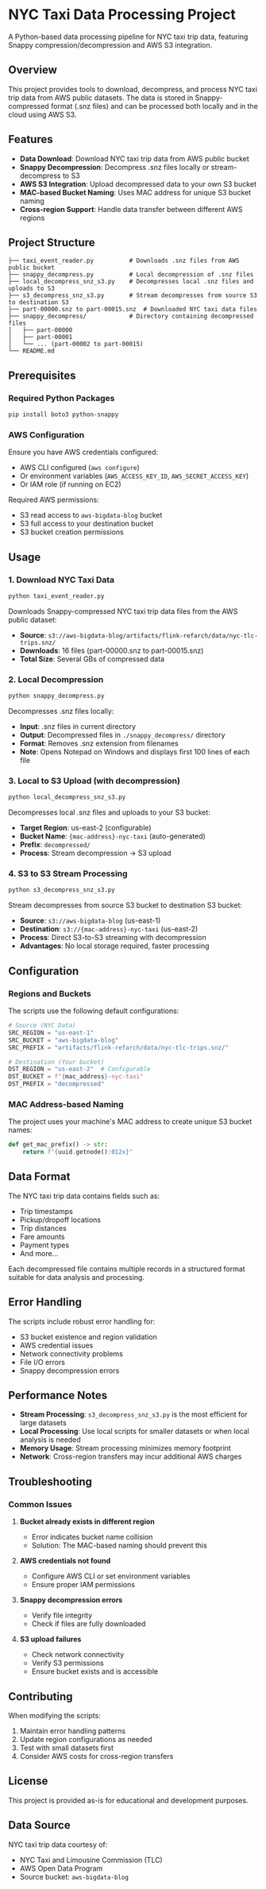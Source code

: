 # NYC Taxi Data Processing Project

A Python-based data processing pipeline for NYC taxi trip data, featuring Snappy compression/decompression and AWS S3 integration.

## Overview

This project provides tools to download, decompress, and process NYC taxi trip data from AWS public datasets. The data is stored in Snappy-compressed format (.snz files) and can be processed both locally and in the cloud using AWS S3.

## Features

- **Data Download**: Download NYC taxi trip data from AWS public bucket
- **Snappy Decompression**: Decompress .snz files locally or stream-decompress to S3
- **AWS S3 Integration**: Upload decompressed data to your own S3 bucket
- **MAC-based Bucket Naming**: Uses MAC address for unique S3 bucket naming
- **Cross-region Support**: Handle data transfer between different AWS regions

## Project Structure

```
├── taxi_event_reader.py          # Downloads .snz files from AWS public bucket
├── snappy_decompress.py          # Local decompression of .snz files
├── local_decompress_snz_s3.py    # Decompresses local .snz files and uploads to S3
├── s3_decompress_snz_s3.py       # Stream decompresses from source S3 to destination S3
├── part-00000.snz to part-00015.snz  # Downloaded NYC taxi data files
├── snappy_decompress/            # Directory containing decompressed files
│   ├── part-00000
│   ├── part-00001
│   └── ... (part-00002 to part-00015)
└── README.md
```

## Prerequisites

### Required Python Packages

```bash
pip install boto3 python-snappy
```

### AWS Configuration

Ensure you have AWS credentials configured:
- AWS CLI configured (`aws configure`)
- Or environment variables (`AWS_ACCESS_KEY_ID`, `AWS_SECRET_ACCESS_KEY`)
- Or IAM role (if running on EC2)

Required AWS permissions:
- S3 read access to `aws-bigdata-blog` bucket
- S3 full access to your destination bucket
- S3 bucket creation permissions

## Usage

### 1. Download NYC Taxi Data

```bash
python taxi_event_reader.py
```

Downloads Snappy-compressed NYC taxi trip data files from the AWS public dataset:
- **Source**: `s3://aws-bigdata-blog/artifacts/flink-refarch/data/nyc-tlc-trips.snz/`
- **Downloads**: 16 files (part-00000.snz to part-00015.snz)
- **Total Size**: Several GBs of compressed data

### 2. Local Decompression

```bash
python snappy_decompress.py
```

Decompresses .snz files locally:
- **Input**: .snz files in current directory
- **Output**: Decompressed files in `./snappy_decompress/` directory
- **Format**: Removes .snz extension from filenames
- **Note**: Opens Notepad on Windows and displays first 100 lines of each file

### 3. Local to S3 Upload (with decompression)

```bash
python local_decompress_snz_s3.py
```

Decompresses local .snz files and uploads to your S3 bucket:
- **Target Region**: us-east-2 (configurable)
- **Bucket Name**: `{mac-address}-nyc-taxi` (auto-generated)
- **Prefix**: `decompressed/`
- **Process**: Stream decompression → S3 upload

### 4. S3 to S3 Stream Processing

```bash
python s3_decompress_snz_s3.py
```

Stream decompresses from source S3 bucket to destination S3 bucket:
- **Source**: `s3://aws-bigdata-blog` (us-east-1)
- **Destination**: `s3://{mac-address}-nyc-taxi` (us-east-2)
- **Process**: Direct S3-to-S3 streaming with decompression
- **Advantages**: No local storage required, faster processing

## Configuration

### Regions and Buckets

The scripts use the following default configurations:

```python
# Source (NYC Data)
SRC_REGION = "us-east-1"
SRC_BUCKET = "aws-bigdata-blog"
SRC_PREFIX = "artifacts/flink-refarch/data/nyc-tlc-trips.snz/"

# Destination (Your bucket)
DST_REGION = "us-east-2"  # Configurable
DST_BUCKET = f"{mac_address}-nyc-taxi"
DST_PREFIX = "decompressed"
```

### MAC Address-based Naming

The project uses your machine's MAC address to create unique S3 bucket names:
```python
def get_mac_prefix() -> str:
    return f"{uuid.getnode():012x}"
```

## Data Format

The NYC taxi trip data contains fields such as:
- Trip timestamps
- Pickup/dropoff locations
- Trip distances
- Fare amounts
- Payment types
- And more...

Each decompressed file contains multiple records in a structured format suitable for data analysis and processing.

## Error Handling

The scripts include robust error handling for:
- S3 bucket existence and region validation
- AWS credential issues
- Network connectivity problems
- File I/O errors
- Snappy decompression errors

## Performance Notes

- **Stream Processing**: `s3_decompress_snz_s3.py` is the most efficient for large datasets
- **Local Processing**: Use local scripts for smaller datasets or when local analysis is needed
- **Memory Usage**: Stream processing minimizes memory footprint
- **Network**: Cross-region transfers may incur additional AWS charges

## Troubleshooting

### Common Issues

1. **Bucket already exists in different region**
   - Error indicates bucket name collision
   - Solution: The MAC-based naming should prevent this

2. **AWS credentials not found**
   - Configure AWS CLI or set environment variables
   - Ensure proper IAM permissions

3. **Snappy decompression errors**
   - Verify file integrity
   - Check if files are fully downloaded

4. **S3 upload failures**
   - Check network connectivity
   - Verify S3 permissions
   - Ensure bucket exists and is accessible

## Contributing

When modifying the scripts:
1. Maintain error handling patterns
2. Update region configurations as needed
3. Test with small datasets first
4. Consider AWS costs for cross-region transfers

## License

This project is provided as-is for educational and development purposes.

## Data Source

NYC taxi trip data courtesy of:
- NYC Taxi and Limousine Commission (TLC)
- AWS Open Data Program
- Source bucket: `aws-bigdata-blog`
